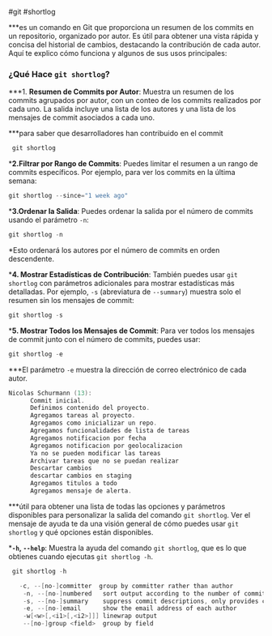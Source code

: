 #git #shortlog


***es un comando en Git que proporciona un resumen de los commits en un repositorio, organizado por autor. Es útil para obtener una vista rápida y concisa del historial de cambios, destacando la contribución de cada autor. Aquí te explico cómo funciona y algunos de sus usos principales:

### ¿Qué Hace `git shortlog`?

***1. **Resumen de Commits por Autor**: Muestra un resumen de los commits agrupados por autor, con un conteo de los commits realizados por cada uno. La salida incluye una lista de los autores y una lista de los mensajes de commit asociados a cada uno.

***para saber que desarrolladores han contribuido en el commit 

```c
 git shortlog
```


***2.Filtrar por Rango de Commits**: Puedes limitar el resumen a un rango de commits específicos. Por ejemplo, para ver los commits en la última semana:

```c
git shortlog --since="1 week ago"
```

***3.Ordenar la Salida**: Puedes ordenar la salida por el número de commits usando el parámetro `-n`:

```c
git shortlog -n
```

*Esto ordenará los autores por el número de commits en orden descendente.

***4. Mostrar Estadísticas de Contribución**: También puedes usar `git shortlog` con parámetros adicionales para mostrar estadísticas más detalladas. Por ejemplo, `-s` (abreviatura de `--summary`) muestra solo el resumen sin los mensajes de commit:

```c
git shortlog -s
```




***5. Mostrar Todos los Mensajes de Commit**: Para ver todos los mensajes de commit junto con el número de commits, puedes usar:

```c
git shortlog -e
```
***El parámetro `-e` muestra la dirección de correo electrónico de cada autor.


```c
Nicolas Schurmann (13):
      Commit inicial.
      Definimos contenido del proyecto.
      Agregamos tareas al proyecto.
      Agregamos como inicializar un repo.
      Agregamos funcionalidades de lista de tareas
      Agregamos notificacion por fecha
      Agregamos notificacion por geolocalizacion
      Ya no se pueden modificar las tareas
      Archivar tareas que no se puedan realizar
      Descartar cambios
      descartar cambios en staging
      Agregamos titulos a todo
      Agregamos mensaje de alerta.
```

***útil para obtener una lista de todas las opciones y parámetros disponibles para personalizar la salida del comando `git shortlog`. Ver el mensaje de ayuda te da una visión general de cómo puedes usar `git shortlog` y qué opciones están disponibles.

***`-h`, `--help`**: Muestra la ayuda del comando `git shortlog`, que es lo que obtienes cuando ejecutas `git shortlog -h`.

```c
 git shortlog -h
```

```c
   -c, --[no-]committer  group by committer rather than author
    -n, --[no-]numbered   sort output according to the number of commits per author
    -s, --[no-]summary    suppress commit descriptions, only provides commit count
    -e, --[no-]email      show the email address of each author
    -w[<w>[,<i1>[,<i2>]]] linewrap output
    --[no-]group <field>  group by field

```


